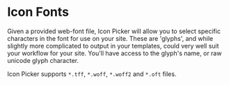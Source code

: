 # Icon Fonts

Given a provided web-font file, Icon Picker will allow you to select specific characters in the font for use on your site. These are 'glyphs', and while slightly more complicated to output in your templates, could very well suit your workflow for your site. You'll have access to the glyph's name, or raw unicode glyph character.

Icon Picker supports `*.tff`, `*.woff`, `*.woff2` and `*.oft` files.